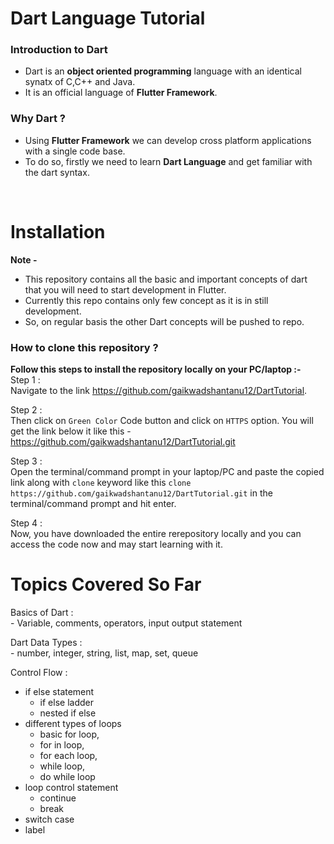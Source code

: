 # Dart Language Tutorial

### Introduction to Dart
- Dart is an **object oriented programming** language with an identical synatx of C,C++ and Java. 
- It is an official language of **Flutter Framework**. 

### Why Dart ?
- Using **Flutter Framework** we can develop cross platform applications with a single code base. 
- To do so, firstly we need to learn **Dart Language** and get familiar with the dart syntax.
<br>

# Installation
**Note -** 
- This repository contains all the basic and important concepts of dart that you will need to start development in Flutter. 
- Currently this repo contains only few concept as it is in still development.
- So, on regular basis the other Dart concepts will be pushed to repo.

### How to clone this repository ?
**Follow this steps to install the repository locally on your PC/laptop :-**  
Step 1 :  
Navigate to the link https://github.com/gaikwadshantanu12/DartTutorial.

Step 2 :  
Then click on ``Green Color`` Code button and click on ``HTTPS`` option. You will get the link below it like this - https://github.com/gaikwadshantanu12/DartTutorial.git

Step 3 :   
Open the terminal/command prompt in your laptop/PC and paste the copied link along with ``clone`` keyword like this ``clone https://github.com/gaikwadshantanu12/DartTutorial.git`` in the terminal/command prompt and hit enter. 

Step 4 :  
Now, you have downloaded the entire rerepository locally and you can access the code now and may start learning with it.


# Topics Covered So Far
Basics of Dart :  
    - Variable, comments, operators, input output statement

Dart Data Types :  
    - number, integer, string, list, map, set, queue

Control Flow :
- if else statement
    - if else ladder
    - nested if else 
- different types of loops
    - basic for loop, 
    - for in loop, 
    - for each loop, 
    - while loop, 
    - do while loop 
- loop control statement
    - continue
    - break
- switch case
- label
